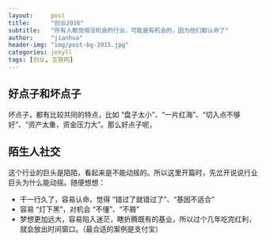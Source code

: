 ```yaml
---
layout:     post
title:      "创业2016"
subtitle:   "所有人都觉得没机会的行业，可能是有机会的，因为他们都认命了"
author:     "jianhua"
header-img: "img/post-bg-2015.jpg"
categories: jekyll
tags: [创业, 互联网]
---
```


## 好点子和坏点子
坏点子，都有比较共同的特点，比如 “盘子太小”、“一片红海”、“切入点不够好”、“资产太重，资金压力大”。那么好点子呢，

## 陌生人社交
这个行业的巨头是陌陌，看起来是不能动摇的。所以这里开篇时，先岔开说说行业巨头为什么能动摇。随便想想：

- 干一行久了，容易认命，觉得 “错过了就错过了”、“基因不适合”
- 容易 “灯下黑”，对机会 “不懂”、“不屑”
- 梦想更加远大，容易陷入迷茫，瞎折腾既有的基业，所以过个几年吃完红利，就会放出时间窗口。（最合适的案例是支付宝）

